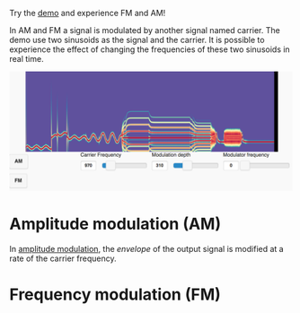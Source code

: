 Try the [demo](http://fm-am.auditory.fr/) and experience FM and AM!

In AM and FM a signal is modulated by another signal named carrier. The demo use two sinusoids as the signal and the carrier. It is possible to experience the effect of changing the frequencies of these two sinusoids in real time.

![demo](images/demo.png)

# Amplitude modulation (AM)

In [amplitude modulation](https://en.wikipedia.org/wiki/Amplitude_modulation), the *envelope* of the output signal is modified at a rate of the carrier frequency.

# Frequency modulation (FM)




